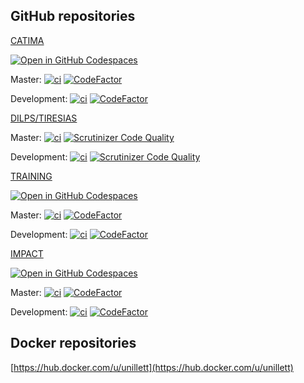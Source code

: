 ## GitHub repositories

[CATIMA](https://github.com/catima/catima)

[![Open in GitHub Codespaces](https://github.com/codespaces/badge.svg)](https://codespaces.new/catima/catima)

Master: [![ci](https://github.com/catima/catima/actions/workflows/ci.yml/badge.svg?branch=master)](https://github.com/catima/catima/actions/workflows/ci.yml) [![CodeFactor](https://www.codefactor.io/repository/github/catima/catima/badge/master)](https://www.codefactor.io/repository/github/catima/catima/overview/master)

Development: [![ci](https://github.com/catima/catima/actions/workflows/ci.yml/badge.svg?branch=development)](https://github.com/catima/catima/actions/workflows/ci.yml) [![CodeFactor](https://www.codefactor.io/repository/github/catima/catima/badge/development)](https://www.codefactor.io/repository/github/catima/catima/overview/development)

[DILPS/TIRESIAS](https://github.com/unil-lettres/dilps-tiresias)

Master: [![ci](https://github.com/unil-lettres/dilps-tiresias/actions/workflows/ci.yml/badge.svg?branch=master)](https://github.com/unil-lettres/dilps-tiresias/actions/workflows/ci.yml) [![Scrutinizer Code Quality](https://scrutinizer-ci.com/g/unil-lettres/dilps-tiresias/badges/quality-score.png?b=master)](https://scrutinizer-ci.com/g/unil-lettres/dilps-tiresias/?branch=master)

Development: [![ci](https://github.com/unil-lettres/dilps-tiresias/actions/workflows/ci.yml/badge.svg?branch=develop)](https://github.com/unil-lettres/dilps-tiresias/actions/workflows/ci.yml) [![Scrutinizer Code Quality](https://scrutinizer-ci.com/g/unil-lettres/dilps-tiresias/badges/quality-score.png?b=master)](https://scrutinizer-ci.com/g/unil-lettres/dilps-tiresias/?branch=develop)

[TRAINING](https://github.com/unil-lettres/training)

[![Open in GitHub Codespaces](https://github.com/codespaces/badge.svg)](https://codespaces.new/unil-lettres/training)

Master: [![ci](https://github.com/unil-lettres/training/actions/workflows/ci.yml/badge.svg?branch=master)](https://github.com/unil-lettres/training/actions/workflows/ci.yml) [![CodeFactor](https://www.codefactor.io/repository/github/unil-lettres/training/badge/master)](https://www.codefactor.io/repository/github/unil-lettres/training/overview/master)

Development: [![ci](https://github.com/unil-lettres/training/actions/workflows/ci.yml/badge.svg?branch=development)](https://github.com/unil-lettres/training/actions/workflows/ci.yml) [![CodeFactor](https://www.codefactor.io/repository/github/unil-lettres/training/badge/development)](https://www.codefactor.io/repository/github/unil-lettres/training/overview/development)

[IMPACT](https://github.com/unil-lettres/impact)

[![Open in GitHub Codespaces](https://github.com/codespaces/badge.svg)](https://codespaces.new/unil-lettres/impact)

Master: [![ci](https://github.com/unil-lettres/impact/actions/workflows/ci.yml/badge.svg?branch=master)](https://github.com/unil-lettres/impact/actions/workflows/ci.yml) [![CodeFactor](https://www.codefactor.io/repository/github/unil-lettres/impact/badge/master)](https://www.codefactor.io/repository/github/unil-lettres/impact/overview/master)

Development: [![ci](https://github.com/unil-lettres/impact/actions/workflows/ci.yml/badge.svg?branch=development)](https://github.com/unil-lettres/impact/actions/workflows/ci.yml) [![CodeFactor](https://www.codefactor.io/repository/github/unil-lettres/impact/badge/development)](https://www.codefactor.io/repository/github/unil-lettres/impact/overview/development)

## Docker repositories

[https://hub.docker.com/u/unillett](https://hub.docker.com/u/unillett)
